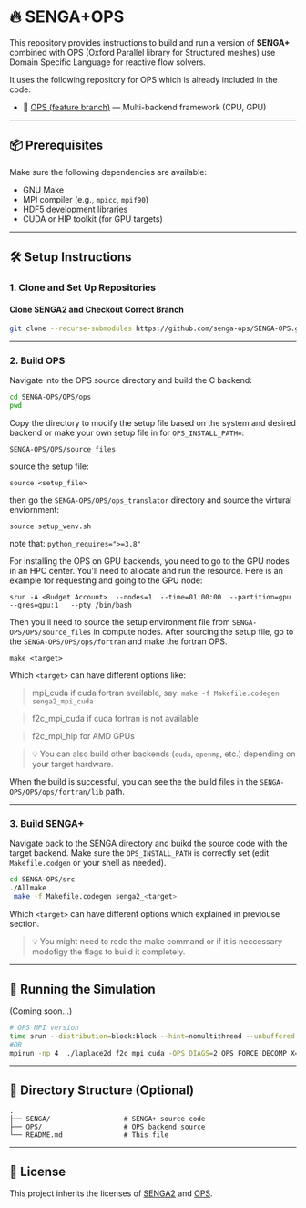 # 🔥 SENGA+OPS

This repository provides instructions to build and run a version of **SENGA+** combined with OPS (Oxford Parallel library for Structured meshes) use Domain Specific Language for reactive flow solvers.

It uses the following repository for OPS which is already included in the code:

- 🔗 [OPS (feature branch)](https://github.com/OP-DSL/OPS) — Multi-backend framework (CPU, GPU)

---

## 📦 Prerequisites

Make sure the following dependencies are available:

- GNU Make
- MPI compiler (e.g., `mpicc`, `mpif90`)
- HDF5 development libraries
- CUDA or HIP toolkit (for GPU targets)

---

## 🛠️ Setup Instructions

### 1. Clone and Set Up Repositories

#### Clone SENGA2 and Checkout Correct Branch

```bash
git clone --recurse-submodules https://github.com/senga-ops/SENGA-OPS.git
```
---

### 2. Build OPS

Navigate into the OPS source directory and build the C backend:

```bash
cd SENGA-OPS/OPS/ops
pwd
```
Copy the directory to modify the setup file based on the system and desired backend or make your own setup file in for ```OPS_INSTALL_PATH=```:
```
SENGA-OPS/OPS/source_files
```
source the setup file:
```
source <setup_file>
```
then go the ```SENGA-OPS/OPS/ops_translator``` directory and source the virtural enviornment:
```
source setup_venv.sh
```
note that: ```python_requires=">=3.8"```

For installing the OPS on GPU backends, you need to go to the GPU nodes in an HPC center. You'll need to allocate and run the resource. Here is an example for requesting and going to the GPU node:
```
srun -A <Budget Account>  --nodes=1  --time=01:00:00  --partition=gpu  --gres=gpu:1   --pty /bin/bash
```
Then you'll need to source the setup environment file from ```SENGA-OPS/OPS/source_files``` in compute nodes.
After sourcing the setup file, go to the ```SENGA-OPS/OPS/ops/fortran``` and make the fortran OPS.

```
make <target>
```
Which ```<target>``` can have different options like:

> mpi_cuda if cuda fortran available, say: ```make -f Makefile.codegen senga2_mpi_cuda```

> f2c_mpi_cuda if cuda fortran is not available

> f2c_mpi_hip for AMD GPUs

> 💡 You can also build other backends (`cuda`, `openmp`, etc.) depending on your target hardware. 

When the build is successful, you can see the the build files in the ```SENGA-OPS/OPS/ops/fortran/lib``` path.

---

### 3. Build SENGA+

Navigate back to the SENGA directory and buikd the source code with the target backend. Make sure the `OPS_INSTALL_PATH` is correctly set (edit `Makefile.codgen` or your shell as needed).

```bash
cd SENGA-OPS/src
./Allmake
 make -f Makefile.codegen senga2_<target>
```

Which ```<target>``` can have different options which explained in previouse section.
> 💡 You might need to redo the make command or if it is neccessary modofigy the flags to build it completely.
---

## 🚀 Running the Simulation

(Coming soon...)


```bash
# OPS MPI version
time srun --distribution=block:block --hint=nomultithread --unbuffered --ntasks-per-node=128 --ntasks=128 ./senga2_mpi -OPS_DIAGS=2 OPS_FORCE_DECOMP_X=8 OPS_FORCE_DECOMP_Y=4 OPS_FORCE_DECOMP_Z=4 2>&1 | tee log_1node_128ranks_gnu_lumi-c_ops.txt
#OR
mpirun -np 4  ./laplace2d_f2c_mpi_cuda -OPS_DIAGS=2 OPS_FORCE_DECOMP_X=4 OPS_FORCE_DECOMP_Y=1 OPS_FORCE_DECOMP_Z=1 2>&1 | tee log_1node_128ranks_gnu_lumi-c_ops.txt

```

---

## 📁 Directory Structure (Optional)

```
.
├── SENGA/                  # SENGA+ source code
├── OPS/                    # OPS backend source
└── README.md               # This file
```

---

## 📄 License

This project inherits the licenses of [SENGA2](https://github.com/vishnu-ncl/SENGA2) and [OPS](https://github.com/OP-DSL/OPS).
